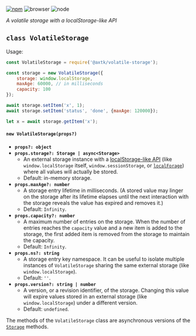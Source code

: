 [![npm](https://img.shields.io/npm/v/@axtk/volatile-storage?labelColor=royalblue&color=royalblue&style=flat-square)](https://www.npmjs.com/package/@axtk/volatile-storage)
![browser](https://img.shields.io/badge/browser-✓-blue?labelColor=dodgerblue&color=dodgerblue&style=flat-square)
![node](https://img.shields.io/badge/node-✓-blue?labelColor=dodgerblue&color=dodgerblue&style=flat-square)

*A volatile storage with a localStorage-like API*

## `class VolatileStorage`

Usage:

```js
const VolatileStorage = require('@axtk/volatile-storage');

const storage = new VolatileStorage({
    storage: window.localStorage,
    maxAge: 60000, // in milliseconds
    capacity: 100
});

await storage.setItem('x', 1);
await storage.setItem('status', 'done', {maxAge: 120000});

let x = await storage.getItem('x');
```

#### `new VolatileStorage(props?)`

- **`props?: object`**
- **`props.storage?: Storage | async<Storage>`**
  - An external storage instance with a [localStorage-like API](https://developer.mozilla.org/en-US/docs/Web/API/Storage) (like `window.localStorage` itself, `window.sessionStorage`, or [`localForage`](https://github.com/localForage/localForage#readme)) where all values will actually be stored.
  - Default: in-memory storage.
- **`props.maxAge?: number`**
  - A storage entry lifetime in milliseconds. (A stored value may linger on the storage after its lifetime elapses until the next interaction with the storage reveals the value has expired and removes it.)
  - Default: `Infinity`.
- **`props.capacity?: number`**
  - A maximum number of entries on the storage. When the number of entries reaches the `capacity` value and a new item is added to the storage, the first added item is removed from the storage to maintain the capacity.
  - Default: `Infinity`.
- **`props.ns?: string`**
  - A storage entry key namespace. It can be useful to isolate multiple instances of `VolatileStorage` sharing the same external storage (like `window.localStorage`).
  - Default: `''`.
- **`props.version?: string | number`**
  - A version, or a revision identifier, of the storage. Changing this value will expire values stored in an external storage (like `window.localStorage`) under a different version.
  - Default: `undefined`.

The methods of the `VolatileStorage` class are asynchronous versions of the [`Storage`](https://developer.mozilla.org/en-US/docs/Web/API/Storage) methods.

